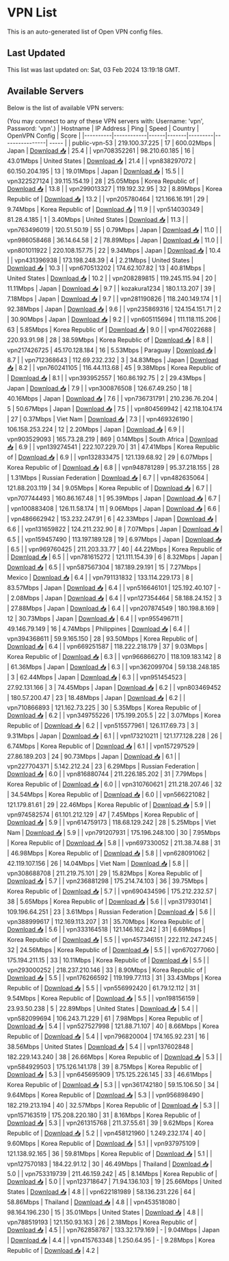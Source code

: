 # VPN List

This is an auto-generated list of Open VPN config files.

## Last Updated

This list was last updated on: Sat, 03 Feb 2024 13:19:18 GMT.

## Available Servers

Below is the list of available VPN servers:

(You may connect to any of these VPN servers with: Username: 'vpn', Password: 'vpn'.)
| Hostname | IP Address | Ping | Speed | Country | OpenVPN Config | Score |
|----------|------------|------|-------|---------|----------------| ----- |
| public-vpn-53 | 219.100.37.225 | 17 | 600.02Mbps | Japan | [Download 📥](./configs/server_0_JP.ovpn) | 25.4 |
| vpn708352261 | 98.210.60.185 | 16 | 43.01Mbps | United States | [Download 📥](./configs/server_1_US.ovpn) | 21.4 |
| vpn838297072 | 60.150.204.195 | 13 | 19.01Mbps | Japan | [Download 📥](./configs/server_2_JP.ovpn) | 15.5 |
| vpn322527124 | 39.115.154.19 | 28 | 25.05Mbps | Korea Republic of | [Download 📥](./configs/server_3_KR.ovpn) | 13.8 |
| vpn299013327 | 119.192.32.95 | 32 | 8.89Mbps | Korea Republic of | [Download 📥](./configs/server_4_KR.ovpn) | 13.2 |
| vpn205780464 | 121.166.16.191 | 29 | 9.74Mbps | Korea Republic of | [Download 📥](./configs/server_5_KR.ovpn) | 11.9 |
| vpn514030349 | 81.28.4.185 | 1 | 3.40Mbps | United States | [Download 📥](./configs/server_6_US.ovpn) | 11.3 |
| vpn763496019 | 120.51.50.19 | 55 | 0.79Mbps | Japan | [Download 📥](./configs/server_7_JP.ovpn) | 11.0 |
| vpn986058468 | 36.14.64.58 | 2 | 78.89Mbps | Japan | [Download 📥](./configs/server_8_JP.ovpn) | 11.0 |
| vpn801011922 | 220.108.157.75 | 22 | 9.34Mbps | Japan | [Download 📥](./configs/server_9_JP.ovpn) | 10.4 |
| vpn431396938 | 173.198.248.39 | 4 | 2.21Mbps | United States | [Download 📥](./configs/server_10_US.ovpn) | 10.3 |
| vpn670513202 | 174.62.107.82 | 13 | 40.81Mbps | United States | [Download 📥](./configs/server_11_US.ovpn) | 10.2 |
| vpn208289815 | 119.245.115.94 | 20 | 11.11Mbps | Japan | [Download 📥](./configs/server_12_JP.ovpn) | 9.7 |
| kozakura1234 | 180.1.13.207 | 39 | 7.18Mbps | Japan | [Download 📥](./configs/server_13_JP.ovpn) | 9.7 |
| vpn281190826 | 118.240.149.174 | 1 | 92.38Mbps | Japan | [Download 📥](./configs/server_14_JP.ovpn) | 9.6 |
| vpn235869316 | 124.154.151.71 | 2 | 30.90Mbps | Japan | [Download 📥](./configs/server_15_JP.ovpn) | 9.2 |
| vpn605115694 | 111.118.115.206 | 63 | 5.85Mbps | Korea Republic of | [Download 📥](./configs/server_16_KR.ovpn) | 9.0 |
| vpn476022688 | 220.93.91.98 | 28 | 38.59Mbps | Korea Republic of | [Download 📥](./configs/server_17_KR.ovpn) | 8.8 |
| vpn217426725 | 45.170.128.184 | 16 | 5.53Mbps | Paraguay | [Download 📥](./configs/server_18_PY.ovpn) | 8.7 |
| vpn712368643 | 112.69.232.232 | 3 | 34.83Mbps | Japan | [Download 📥](./configs/server_19_JP.ovpn) | 8.2 |
| vpn760241105 | 116.44.113.68 | 45 | 9.38Mbps | Korea Republic of | [Download 📥](./configs/server_20_KR.ovpn) | 8.1 |
| vpn393952557 | 160.86.192.75 | 2 | 29.43Mbps | Japan | [Download 📥](./configs/server_21_JP.ovpn) | 7.9 |
| vpn300876508 | 126.67.49.250 | 18 | 40.16Mbps | Japan | [Download 📥](./configs/server_22_JP.ovpn) | 7.6 |
| vpn736731791 | 210.236.76.204 | 5 | 50.67Mbps | Japan | [Download 📥](./configs/server_23_JP.ovpn) | 7.5 |
| vpn804569942 | 42.118.104.174 | 27 | 0.37Mbps | Viet Nam | [Download 📥](./configs/server_24_VN.ovpn) | 7.3 |
| vpn469326190 | 106.158.253.224 | 12 | 2.20Mbps | Japan | [Download 📥](./configs/server_25_JP.ovpn) | 6.9 |
| vpn903529093 | 165.73.28.219 | 869 | 0.14Mbps | South Africa | [Download 📥](./configs/server_26_ZA.ovpn) | 6.9 |
| vpn139274541 | 222.107.229.70 | 31 | 47.41Mbps | Korea Republic of | [Download 📥](./configs/server_27_KR.ovpn) | 6.9 |
| vpn132833475 | 121.139.68.92 | 29 | 6.07Mbps | Korea Republic of | [Download 📥](./configs/server_28_KR.ovpn) | 6.8 |
| vpn948781289 | 95.37.218.155 | 28 | 1.31Mbps | Russian Federation | [Download 📥](./configs/server_29_RU.ovpn) | 6.7 |
| vpn482635064 | 121.88.203.119 | 34 | 9.05Mbps | Korea Republic of | [Download 📥](./configs/server_30_KR.ovpn) | 6.7 |
| vpn707744493 | 160.86.167.48 | 1 | 95.39Mbps | Japan | [Download 📥](./configs/server_31_JP.ovpn) | 6.7 |
| vpn100883408 | 126.11.58.174 | 11 | 9.06Mbps | Japan | [Download 📥](./configs/server_32_JP.ovpn) | 6.6 |
| vpn486662942 | 153.232.247.91 | 6 | 42.33Mbps | Japan | [Download 📥](./configs/server_33_JP.ovpn) | 6.6 |
| vpn131659822 | 124.211.232.90 | 8 | 7.07Mbps | Japan | [Download 📥](./configs/server_34_JP.ovpn) | 6.5 |
| vpn159457490 | 113.197.189.128 | 19 | 6.97Mbps | Japan | [Download 📥](./configs/server_35_JP.ovpn) | 6.5 |
| vpn969760425 | 211.203.33.77 | 40 | 44.22Mbps | Korea Republic of | [Download 📥](./configs/server_36_KR.ovpn) | 6.5 |
| vpn781615272 | 121.111.154.39 | 6 | 8.32Mbps | Japan | [Download 📥](./configs/server_37_JP.ovpn) | 6.5 |
| vpn587567304 | 187.189.29.191 | 15 | 7.27Mbps | Mexico | [Download 📥](./configs/server_38_MX.ovpn) | 6.4 |
| vpn791131832 | 133.114.229.173 | 8 | 83.57Mbps | Japan | [Download 📥](./configs/server_39_JP.ovpn) | 6.4 |
| vpn516646101 | 125.192.40.107 | - | 2.08Mbps | Japan | [Download 📥](./configs/server_40_JP.ovpn) | 6.4 |
| vpn127354464 | 58.188.24.152 | 3 | 27.88Mbps | Japan | [Download 📥](./configs/server_41_JP.ovpn) | 6.4 |
| vpn207874549 | 180.198.8.169 | 12 | 30.73Mbps | Japan | [Download 📥](./configs/server_42_JP.ovpn) | 6.4 |
| vpn955496711 | 49.146.79.149 | 16 | 4.74Mbps | Philippines | [Download 📥](./configs/server_43_PH.ovpn) | 6.4 |
| vpn394368611 | 59.9.165.150 | 28 | 93.50Mbps | Korea Republic of | [Download 📥](./configs/server_44_KR.ovpn) | 6.4 |
| vpn669251587 | 118.222.218.179 | 37 | 9.03Mbps | Korea Republic of | [Download 📥](./configs/server_45_KR.ovpn) | 6.3 |
| vpn966866270 | 118.109.183.142 | 8 | 61.36Mbps | Japan | [Download 📥](./configs/server_46_JP.ovpn) | 6.3 |
| vpn362099704 | 59.138.248.185 | 3 | 62.44Mbps | Japan | [Download 📥](./configs/server_47_JP.ovpn) | 6.3 |
| vpn951454523 | 27.92.131.166 | 3 | 74.45Mbps | Japan | [Download 📥](./configs/server_48_JP.ovpn) | 6.2 |
| vpn803469452 | 180.57.200.47 | 23 | 18.48Mbps | Japan | [Download 📥](./configs/server_49_JP.ovpn) | 6.2 |
| vpn710866893 | 121.162.73.225 | 30 | 5.35Mbps | Korea Republic of | [Download 📥](./configs/server_50_KR.ovpn) | 6.2 |
| vpn349755226 | 175.199.205.5 | 22 | 3.07Mbps | Korea Republic of | [Download 📥](./configs/server_51_KR.ovpn) | 6.2 |
| vpn515577961 | 126.117.69.73 | 3 | 9.31Mbps | Japan | [Download 📥](./configs/server_52_JP.ovpn) | 6.1 |
| vpn173210211 | 121.177.128.228 | 26 | 6.74Mbps | Korea Republic of | [Download 📥](./configs/server_53_KR.ovpn) | 6.1 |
| vpn157297529 | 27.86.189.203 | 24 | 90.73Mbps | Japan | [Download 📥](./configs/server_54_JP.ovpn) | 6.1 |
| vpn227704371 | 5.142.212.24 | 23 | 6.29Mbps | Russian Federation | [Download 📥](./configs/server_55_RU.ovpn) | 6.0 |
| vpn816880744 | 211.226.185.202 | 31 | 7.79Mbps | Korea Republic of | [Download 📥](./configs/server_56_KR.ovpn) | 6.0 |
| vpn310760621 | 211.218.207.46 | 32 | 34.54Mbps | Korea Republic of | [Download 📥](./configs/server_57_KR.ovpn) | 6.0 |
| vpn566221082 | 121.179.81.61 | 29 | 22.46Mbps | Korea Republic of | [Download 📥](./configs/server_58_KR.ovpn) | 5.9 |
| vpn974582574 | 61.101.212.129 | 47 | 7.45Mbps | Korea Republic of | [Download 📥](./configs/server_59_KR.ovpn) | 5.9 |
| vpn614759173 | 118.68.129.242 | 28 | 5.25Mbps | Viet Nam | [Download 📥](./configs/server_60_VN.ovpn) | 5.9 |
| vpn791207931 | 175.196.248.100 | 30 | 7.95Mbps | Korea Republic of | [Download 📥](./configs/server_61_KR.ovpn) | 5.8 |
| vpn697330052 | 211.38.74.88 | 31 | 46.98Mbps | Korea Republic of | [Download 📥](./configs/server_62_KR.ovpn) | 5.8 |
| vpn628091062 | 42.119.107.156 | 26 | 14.04Mbps | Viet Nam | [Download 📥](./configs/server_63_VN.ovpn) | 5.8 |
| vpn308688708 | 211.219.75.101 | 29 | 15.82Mbps | Korea Republic of | [Download 📥](./configs/server_64_KR.ovpn) | 5.7 |
| vpn236881298 | 175.214.74.103 | 36 | 39.75Mbps | Korea Republic of | [Download 📥](./configs/server_65_KR.ovpn) | 5.7 |
| vpn690434596 | 175.212.232.57 | 38 | 5.65Mbps | Korea Republic of | [Download 📥](./configs/server_66_KR.ovpn) | 5.6 |
| vpn317930141 | 109.196.64.251 | 23 | 3.61Mbps | Russian Federation | [Download 📥](./configs/server_67_RU.ovpn) | 5.6 |
| vpn388999617 | 112.169.113.207 | 31 | 35.70Mbps | Korea Republic of | [Download 📥](./configs/server_68_KR.ovpn) | 5.6 |
| vpn333164518 | 121.146.162.242 | 31 | 6.69Mbps | Korea Republic of | [Download 📥](./configs/server_69_KR.ovpn) | 5.5 |
| vpn457346151 | 222.112.247.245 | 32 | 24.56Mbps | Korea Republic of | [Download 📥](./configs/server_70_KR.ovpn) | 5.5 |
| vpn670277060 | 175.194.211.15 | 33 | 10.11Mbps | Korea Republic of | [Download 📥](./configs/server_71_KR.ovpn) | 5.5 |
| vpn293000252 | 218.237.210.146 | 33 | 8.90Mbps | Korea Republic of | [Download 📥](./configs/server_72_KR.ovpn) | 5.5 |
| vpn176266592 | 119.199.77.113 | 31 | 33.43Mbps | Korea Republic of | [Download 📥](./configs/server_73_KR.ovpn) | 5.5 |
| vpn556992420 | 61.79.12.112 | 31 | 9.54Mbps | Korea Republic of | [Download 📥](./configs/server_74_KR.ovpn) | 5.5 |
| vpn198156159 | 23.93.50.238 | 5 | 22.89Mbps | United States | [Download 📥](./configs/server_75_US.ovpn) | 5.4 |
| vpn582099694 | 106.243.71.229 | 61 | 7.98Mbps | Korea Republic of | [Download 📥](./configs/server_76_KR.ovpn) | 5.4 |
| vpn527527998 | 121.88.71.107 | 40 | 8.66Mbps | Korea Republic of | [Download 📥](./configs/server_77_KR.ovpn) | 5.4 |
| vpn796820004 | 174.165.92.231 | 16 | 38.56Mbps | United States | [Download 📥](./configs/server_78_US.ovpn) | 5.4 |
| vpn137602848 | 182.229.143.240 | 38 | 26.66Mbps | Korea Republic of | [Download 📥](./configs/server_79_KR.ovpn) | 5.3 |
| vpn584929503 | 175.126.141.178 | 39 | 8.75Mbps | Korea Republic of | [Download 📥](./configs/server_80_KR.ovpn) | 5.3 |
| vpn645695909 | 175.125.226.145 | 33 | 46.61Mbps | Korea Republic of | [Download 📥](./configs/server_81_KR.ovpn) | 5.3 |
| vpn361742180 | 59.15.106.50 | 34 | 9.64Mbps | Korea Republic of | [Download 📥](./configs/server_82_KR.ovpn) | 5.3 |
| vpn956898490 | 182.219.213.194 | 40 | 32.57Mbps | Korea Republic of | [Download 📥](./configs/server_83_KR.ovpn) | 5.3 |
| vpn157163519 | 175.208.220.180 | 31 | 8.16Mbps | Korea Republic of | [Download 📥](./configs/server_84_KR.ovpn) | 5.3 |
| vpn261315768 | 211.37.55.61 | 39 | 9.62Mbps | Korea Republic of | [Download 📥](./configs/server_85_KR.ovpn) | 5.2 |
| vpn458121960 | 1.249.232.174 | 40 | 9.60Mbps | Korea Republic of | [Download 📥](./configs/server_86_KR.ovpn) | 5.1 |
| vpn937975109 | 121.138.92.165 | 36 | 59.81Mbps | Korea Republic of | [Download 📥](./configs/server_87_KR.ovpn) | 5.1 |
| vpn127570183 | 184.22.91.12 | 30 | 46.49Mbps | Thailand | [Download 📥](./configs/server_88_TH.ovpn) | 5.0 |
| vpn753319739 | 211.46.159.242 | 45 | 8.14Mbps | Korea Republic of | [Download 📥](./configs/server_89_KR.ovpn) | 5.0 |
| vpn123718647 | 71.94.136.103 | 19 | 25.66Mbps | United States | [Download 📥](./configs/server_90_US.ovpn) | 4.8 |
| vpn622181989 | 58.136.231.226 | 64 | 58.86Mbps | Thailand | [Download 📥](./configs/server_91_TH.ovpn) | 4.8 |
| vpn453518080 | 98.164.196.230 | 15 | 35.01Mbps | United States | [Download 📥](./configs/server_92_US.ovpn) | 4.8 |
| vpn788519193 | 121.150.93.163 | 26 | 2.18Mbps | Korea Republic of | [Download 📥](./configs/server_93_KR.ovpn) | 4.5 |
| vpn762858787 | 133.32.179.169 | - | 9.04Mbps | Japan | [Download 📥](./configs/server_94_JP.ovpn) | 4.4 |
| vpn415763348 | 1.250.64.95 | - | 9.28Mbps | Korea Republic of | [Download 📥](./configs/server_95_KR.ovpn) | 4.2 |
